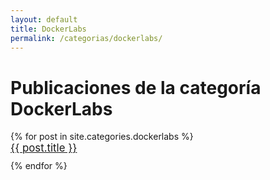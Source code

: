 ```yaml
---
layout: default
title: DockerLabs
permalink: /categorias/dockerlabs/
---
```


# Publicaciones de la categoría DockerLabs
<style>
  ul {
    list-style-type: none; /* Elimina los puntos de la lista */
    padding: 0; /* Elimina el relleno predeterminado de la lista */
  }

  ul li {
    margin-bottom: 10px; /* Ajusta el espaciado entre los elementos de la lista */
  }

  ul li a {
    font-size: 1.2em; /* Cambia el tamaño de fuente según tus preferencias */
  }
</style>

<ul>
  {% for post in site.categories.dockerlabs %}
    <li><a href="{{ post.url }}">{{ post.title }}</a></li>
  {% endfor %}
</ul>
